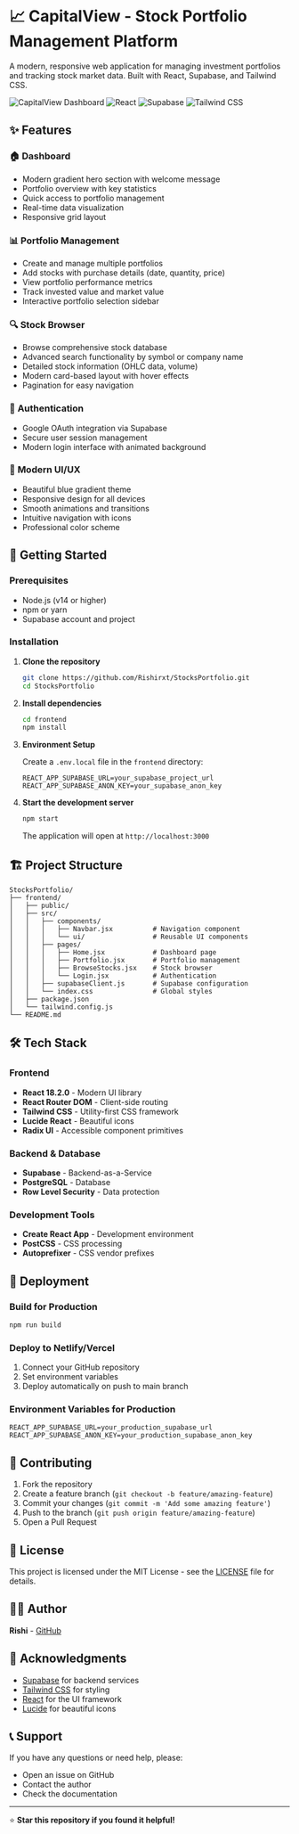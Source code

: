 # 📈 CapitalView - Stock Portfolio Management Platform

A modern, responsive web application for managing investment portfolios and tracking stock market data. Built with React, Supabase, and Tailwind CSS.

![CapitalView Dashboard](https://img.shields.io/badge/Status-Active-brightgreen)
![React](https://img.shields.io/badge/React-18.2.0-blue)
![Supabase](https://img.shields.io/badge/Supabase-2.75.1-green)
![Tailwind CSS](https://img.shields.io/badge/Tailwind_CSS-3.4.17-blue)

## ✨ Features

### 🏠 **Dashboard**
- Modern gradient hero section with welcome message
- Portfolio overview with key statistics
- Quick access to portfolio management
- Real-time data visualization
- Responsive grid layout

### 📊 **Portfolio Management**
- Create and manage multiple portfolios
- Add stocks with purchase details (date, quantity, price)
- View portfolio performance metrics
- Track invested value and market value
- Interactive portfolio selection sidebar

### 🔍 **Stock Browser**
- Browse comprehensive stock database
- Advanced search functionality by symbol or company name
- Detailed stock information (OHLC data, volume)
- Modern card-based layout with hover effects
- Pagination for easy navigation

### 🔐 **Authentication**
- Google OAuth integration via Supabase
- Secure user session management
- Modern login interface with animated background

### 🎨 **Modern UI/UX**
- Beautiful blue gradient theme
- Responsive design for all devices
- Smooth animations and transitions
- Intuitive navigation with icons
- Professional color scheme

## 🚀 Getting Started

### Prerequisites

- Node.js (v14 or higher)
- npm or yarn
- Supabase account and project

### Installation

1. **Clone the repository**
   ```bash
   git clone https://github.com/Rishirxt/StocksPortfolio.git
   cd StocksPortfolio
   ```

2. **Install dependencies**
   ```bash
   cd frontend
   npm install
   ```

3. **Environment Setup**
   
   Create a `.env.local` file in the `frontend` directory:
   ```env
   REACT_APP_SUPABASE_URL=your_supabase_project_url
   REACT_APP_SUPABASE_ANON_KEY=your_supabase_anon_key
   ```

4. **Start the development server**
   ```bash
   npm start
   ```

   The application will open at `http://localhost:3000`

## 🏗️ Project Structure

```
StocksPortfolio/
├── frontend/
│   ├── public/
│   ├── src/
│   │   ├── components/
│   │   │   ├── Navbar.jsx          # Navigation component
│   │   │   └── ui/                 # Reusable UI components
│   │   ├── pages/
│   │   │   ├── Home.jsx            # Dashboard page
│   │   │   ├── Portfolio.jsx       # Portfolio management
│   │   │   ├── BrowseStocks.jsx    # Stock browser
│   │   │   └── Login.jsx           # Authentication
│   │   ├── supabaseClient.js       # Supabase configuration
│   │   └── index.css               # Global styles
│   ├── package.json
│   └── tailwind.config.js
└── README.md
```

## 🛠️ Tech Stack

### Frontend
- **React 18.2.0** - Modern UI library
- **React Router DOM** - Client-side routing
- **Tailwind CSS** - Utility-first CSS framework
- **Lucide React** - Beautiful icons
- **Radix UI** - Accessible component primitives

### Backend & Database
- **Supabase** - Backend-as-a-Service
- **PostgreSQL** - Database
- **Row Level Security** - Data protection

### Development Tools
- **Create React App** - Development environment
- **PostCSS** - CSS processing
- **Autoprefixer** - CSS vendor prefixes


## 🚀 Deployment

### Build for Production

```bash
npm run build
```

### Deploy to Netlify/Vercel

1. Connect your GitHub repository
2. Set environment variables
3. Deploy automatically on push to main branch

### Environment Variables for Production

```env
REACT_APP_SUPABASE_URL=your_production_supabase_url
REACT_APP_SUPABASE_ANON_KEY=your_production_supabase_anon_key
```

## 🤝 Contributing

1. Fork the repository
2. Create a feature branch (`git checkout -b feature/amazing-feature`)
3. Commit your changes (`git commit -m 'Add some amazing feature'`)
4. Push to the branch (`git push origin feature/amazing-feature`)
5. Open a Pull Request

## 📝 License

This project is licensed under the MIT License - see the [LICENSE](LICENSE) file for details.

## 👨‍💻 Author

**Rishi** - [GitHub](https://github.com/Rishirxt)

## 🙏 Acknowledgments

- [Supabase](https://supabase.com/) for backend services
- [Tailwind CSS](https://tailwindcss.com/) for styling
- [React](https://reactjs.org/) for the UI framework
- [Lucide](https://lucide.dev/) for beautiful icons

## 📞 Support

If you have any questions or need help, please:
- Open an issue on GitHub
- Contact the author
- Check the documentation

---

⭐ **Star this repository if you found it helpful!**
